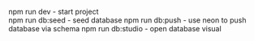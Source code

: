 npm run dev - start project
<br />
npm run db:seed - seed database
npm run db:push - use neon to push database via schema
npm run db:studio - open database visual
